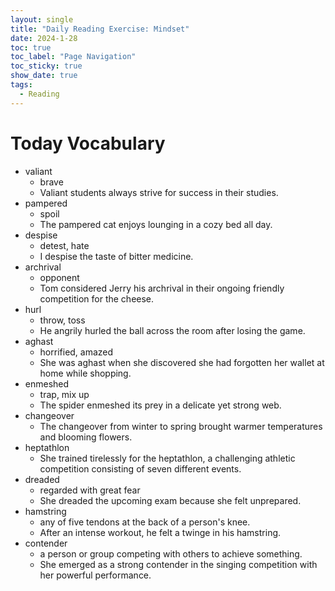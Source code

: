 ```yaml
---
layout: single
title: "Daily Reading Exercise: Mindset"
date: 2024-1-28
toc: true
toc_label: "Page Navigation"
toc_sticky: true
show_date: true
tags:
  - Reading
---
```

# Today Vocabulary
- valiant
  - brave
  - Valiant students always strive for success in their studies.
- pampered
  - spoil
  - The pampered cat enjoys lounging in a cozy bed all day.
- despise
  - detest, hate
  - I despise the taste of bitter medicine.
- archrival
  - opponent
  - Tom considered Jerry his archrival in their ongoing friendly competition for the cheese.
- hurl
  - throw, toss
  - He angrily hurled the ball across the room after losing the game.
- aghast
  - horrified, amazed
  - She was aghast when she discovered she had forgotten her wallet at home while shopping.
- enmeshed
  - trap, mix up
  - The spider enmeshed its prey in a delicate yet strong web.
- changeover
  - The changeover from winter to spring brought warmer temperatures and blooming flowers.
- heptathlon
  - She trained tirelessly for the heptathlon, a challenging athletic competition consisting of seven different events.
- dreaded
  - regarded with great fear
  - She dreaded the upcoming exam because she felt unprepared.
- hamstring
  - any of five tendons at the back of a person's knee.
  - After an intense workout, he felt a twinge in his hamstring.
- contender
  - a person or group competing with others to achieve something.
  - She emerged as a strong contender in the singing competition with her powerful performance.